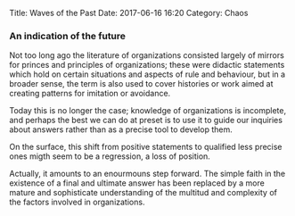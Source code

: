 Title: Waves of the Past
Date: 2017-06-16 16:20
Category: Chaos

### An indication of the future

Not too long ago the literature of organizations consisted largely of mirrors for princes and principles of organizations; these were didactic statements which hold on certain situations and aspects of rule and behaviour, but in a broader sense, the term is also used to cover histories or work aimed at creating patterns for imitation or avoidance.


Today this is no longer the case; knowledge of organizations is incomplete, and perhaps the best we can do at preset is to use it to guide our inquiries about answers rather than as a precise tool to develop them.

On the surface, this shift from positive statements to qualified less precise ones migth seem to be a regression, a loss of position.

Actually, it amounts to an enourmouns step forward. The simple faith in the existence of a final and ultimate answer has been replaced by a more mature and sophisticate understanding of the multitud and complexity of the factors involved in organizations.